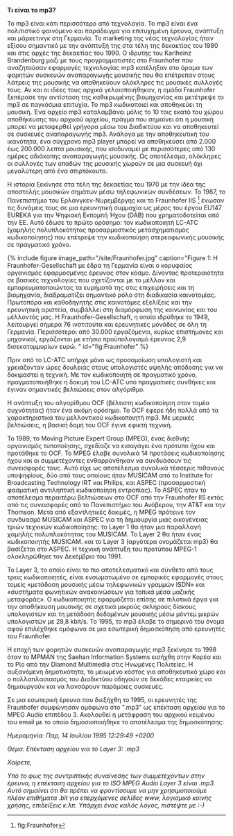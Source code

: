 **Τι είναι το mp3?**

Το mp3 είναι κάτι περισσότερο από τεχνολογία. Το mp3 είναι ένα πολιτιστικό φαινόμενο και παράδειγμα για επιτυχημένη έρευνα, ανάπτυξη και μάρκετινγκ στη Γερμανία.
To marketing της νέας τεχνολογίας ήταν εξίσου σημαντικό με την ανάπτυξή της στα τέλη της δεκαετίας του 1980 και στις αρχές της δεκαετίας του 1990. Ο ιδρυτής του Karlheinz Brandenburg μαζι με τους προγραμματιστές στο Fraunhofer που αναζητούσαν εφαρμογές τεχνολογίας mp3 κατέληξαν στο όραμα των φορητών συσκευών αναπαραγωγής μουσικής που θα επέτρεπαν στους λάτρεις της μουσικής να αποθηκεύουν ολόκληρες τις μουσικές συλλογές τους. Αν και οι ιδέες τους αρχικά γελοιοποιήθηκαν, η ομάδα Fraunhofer ξεπέρασε την αντίσταση της καθιερωμένης βιομηχανίας  και μετέτρεψε το mp3 σε παγκόσμια επιτυχία. Το mp3 κωδικοποιεί και αποθηκεύει τη μουσική. Ένα αρχείο mp3 καταλαμβάνει μόλις το 10 τοις εκατό του χώρου αποθήκευσης του αρχικού αρχείου, πράγμα που σημαίνει ότι η μουσική μπορεί να μεταφερθεί γρήγορα μέσω του Διαδικτύου και να αποθηκευτεί σε συσκευές αναπαραγωγής mp3. Ανάλογα με την αποθηκευτική του ικανότητα, ένα σύγχρονο mp3 player μπορεί να αποθηκεύσει από 2.000 έως 200.000 λεπτά μουσικής, που ισοδυναμεί με περισσότερες από 130 ημέρες αδιάκοπης αναπαραγωγής μουσικής. Ως αποτέλεσμα, ολόκληρες οι συλλογές των οπαδών της μουσικής χωρούν σε μια συσκευή όχι μεγαλύτερη από ένα σπιρτόκουτο.

Η ιστορία ξεκίνησε στα τέλη της δεκαετίας του 1970 με την ιδέα της αποστολής μουσικών σημάτων μέσω τηλεφωνικών συνδέσεων.
Το 1987, το Πανεπιστήμιο του Ερλάνγκεν-Νυρεμβέργης και το Fraunhofer IIS [^1] ένωσαν τις δυνάμεις τους σε μια ερευνητική συμμαχία ως μέρος του έργου EU147 EUREKA για 
την Ψηφιακή Εκπομπή Ήχου (DAB) που χρηματοδοτείται από την ΕΕ. Αυτό έδωσε το πρώτο ορόσημο: τον κωδικοποιητή LC-ATC (χαμηλής πολυπλοκότητας προσαρμοστικός 
μετασχηματισμός κωδικοποίησης) που επέτρεψε την κωδικοποίηση στερεοφωνικής μουσικής σε πραγματικό χρόνο.

{% include figure image_path="/site/Fraunhofer.jpg" caption="Figure 1:
Η Fraunhofer-Gesellschaft με έδρα τη Γερμανία είναι ο κορυφαίος οργανισμός εφαρμοσμένης έρευνας στον κόσμο. Δίνοντας προτεραιότητα σε βασικές τεχνολογίες που σχετίζονται με το μέλλον και εμπορευματοποιώντας τα ευρήματά της στις επιχειρήσεις και τη βιομηχανία, διαδραματίζει σημαντικό ρόλο στη διαδικασία καινοτομίας. Πρωτοπόρα και καθοδηγητής στις καινοτόμες εξελίξεις και την ερευνητική αριστεία, συμβάλλει στη διαμόρφωση της κοινωνίας και του μέλλοντός μας. Η Fraunhofer-Gesellschaft, η οποία ιδρύθηκε το 1949, λειτουργεί σήμερα 76 ινστιτούτα και ερευνητικές μονάδες σε όλη τη Γερμανία. Περισσότεροι από 30.000 εργαζόμενοι, κυρίως επιστήμονες και μηχανικοί, εργάζονται με ετήσιο προϋπολογισμό έρευνας 2,9 δισεκατομμυρίων ευρώ. " id="fig:Fraunhofer" %}

Πριν από το LC-ATC υπήρχε μόνο ως προσομοίωση υπολογιστή και χρειάζονταν ώρες δουλειάς στους υπολογιστές υψηλής απόδοσης για να δοκιμαστεί η τεχνική.
Με τον κωδικοποιητή σε πραγματικό χρόνο, πραγματοποιήθηκε η δοκιμή του LC-ATC υπό πραγματικές συνθήκες και έγιναν σημαντικές βελτιώσεις στον αλγόριθμο.

Η ανάπτυξη του αλγορίθμου OCF (βέλτιστη κωδικοποίηση στον τομέα συχνότητας) ήταν ένα ακόμη ορόσημο. Το OCF έφερε ήδη πολλά από τα χαρακτηριστικά του μελλοντικού
κωδικοποιητή mp3. Με μερικές βελτιώσεις, η βασική δομή του OCF έγινε εφικτή τεχνική.

Το 1989, το Moving Picture Expert Group (MPEG), ένας διεθνής οργανισμός τυποποίησης, σχεδίαζε να εισαγάγει ένα πρότυπο ήχου και προτάθηκε το OCF.
Το MPEG έλαβε συνολικά 14 προτάσεις κωδικοποίησης ήχου και οι συμμετέχοντες ενθαρρύνθηκαν να συνδυάσουν τις συνεισφορές τους. Αυτό είχε ως αποτέλεσμα συνολικά
τέσσερις πιθανούς υποψηφίους, δύο από τους οποίους ήταν MUSICAM από το Institute for Broadcasting Technology IRT και Philips, και ASPEC (προσαρμοστική φασματική
αντιληπτική κωδικοποίηση εντροπίας). Το ASPEC ήταν το αποτέλεσμα περαιτέρω βελτιώσεων στο OCF από την Fraunhofer IIS εκτός από τις συνεισφορές από το Πανεπιστήμιο 
του Ανόβερου, την AT&T και την Thomson. Μετά από εξαντλητικές δοκιμές, η MPEG πρότεινε τον συνδυασμό MUSICAM και ASPEC για τη δημιουργία μιας οικογένειας τριών
τεχνικών κωδικοποίησης: το Layer 1 θα ήταν μια παραλλαγή χαμηλής πολυπλοκότητας του MUSICAM. Το Layer 2 θα ήταν ένας κωδικοποιητής MUSICAM. και το Layer 3
(αργότερα ονομάζεται mp3) θα βασίζεται στο ASPEC. Η τεχνική ανάπτυξη του προτύπου MPEG-1 ολοκληρώθηκε τον Δεκέμβριο του 1991.

Το Layer 3, το οποίο είναι το πιο αποτελεσματικό και σύνθετο από τους τρεις κωδικοποιητές, είναι ενσωματωμένο σε εμπορικές εφαρμογές στους τομείς «μετάδοση
μουσικής μέσω τηλεφωνικών γραμμών ISDN» και «συστήματα φωνητικών ανακοινώσεων για τοπικά μέσα μαζικής μεταφοράς». Ο κωδικοποιητής εφαρμόζεται επίσης σε πιλοτικά 
έργα για την αποθήκευση μουσικής σε σχετικά μικρούς σκληρούς δίσκους υπολογιστών και τη μετάδοση δεδομένων μουσικής μέσω μόντεμ μικρών υπολογιστών με 28,8 kbit/s.
Το 1995, το mp3 έλαβε το σημερινό του όνομα αφού επιλέχθηκε ομόφωνα σε μια εσωτερική δημοσκόπηση από ερευνητές του Fraunhofer.

Η εποχή των φορητών συσκευών αναπαραγωγής mp3 ξεκίνησε το 1998 όταν το MPMAN της Saehan Information Systems εισήχθη στην Κορέα και το Ρίο από την Diamond Multimedia
στις Ηνωμένες Πολιτείες. Η αυξανόμενη δημοτικότητα, το μειωμένο κόστος για αποθηκευτικό χώρο και ο πολλαπλασιασμός του Διαδικτύου οδηγούν σε δεκάδες εταιρείες
να δημιουργούν και να λανσάρουν παρόμοιες συσκευές.

Σε μια εσωτερική έρευνα που διεξήχθη το 1995, οι ερευνητές της Fraunhofer συμφώνησαν ομόφωνα στο ".mp3" ως επέκταση αρχείου για το MPEG Audio επιπέδου 3.
Ακολουθεί η μετάφραση του αρχικού κειμένου του email με το οποίο δημοσιοποιήθηκε το αποτέλεσμα της δημοσκόπησης:

*Ημερομηνία: Παρ, 14 Ιουλίου 1995 12:29:49 +0200*

*Θέμα: Επέκταση αρχείου για το Layer 3: .mp3*

*Χαίρετε,*

*Υπό το φως της συντριπτικής συναίνεσης των συμμετεχόντων στην έρευνα, η επέκταση αρχείου για το ISO MPEG Audio Layer 3 είναι .mp3. Αυτό σημαίνει ότι θα πρέπει
να φροντίσουμε να μην χρησιμοποιούμε πλέον επιθήματα .bit για επερχόμενες σελίδες www, λογισμικό κοινής χρήσης, επιδείξεις κ.λπ.
Υπάρχει ένας καλός λόγος, πιστέψτε με :-)*


[^1]: fig:Fraunhofer



